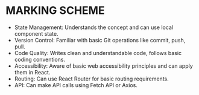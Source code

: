 # MARKING SCHEME

- State Management: Understands the concept and can use local component state.
- Version Control: Familiar with basic Git operations like commit, push, pull.
- Code Quality: Writes clean and understandable code, follows basic coding conventions.
- Accessibility: Aware of basic web accessibility principles and can apply them in React.
- Routing: Can use React Router for basic routing requirements.
- API: Can make API calls using Fetch API or Axios.
